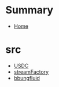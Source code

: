 # Summary
- [Home](README.md)
# src
  - [USDC](src/mocUSDC.sol/contract.USDC.md)
  - [streamFactory](src/streamFactory.sol/contract.streamFactory.md)
  - [bbungfluid](src/userPayment.sol/contract.bbungfluid.md)
